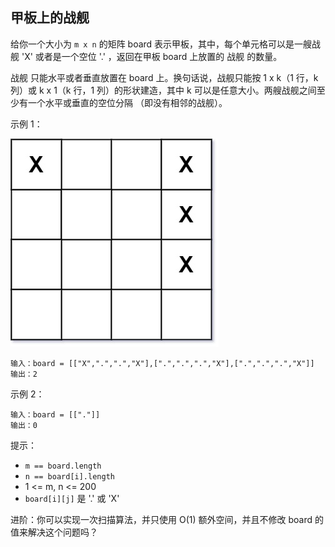 ## 甲板上的战舰

给你一个大小为 `m x n` 的矩阵 board 表示甲板，其中，每个单元格可以是一艘战舰 'X' 或者是一个空位 '.' ，返回在甲板 board 上放置的 战舰 的数量。

战舰 只能水平或者垂直放置在 board 上。换句话说，战舰只能按 1 x k（1 行，k 列）或 k x 1（k 行，1 列）的形状建造，其中 k 可以是任意大小。两艘战舰之间至少有一个水平或垂直的空位分隔 （即没有相邻的战舰）。

示例 1：

![](../images/419.battleships-in-a-board.png)
```
输入：board = [["X",".",".","X"],[".",".",".","X"],[".",".",".","X"]]
输出：2
```

示例 2：

```
输入：board = [["."]]
输出：0
```

提示：

* `m == board.length`
* `n == board[i].length`
* 1 <= m, n <= 200
* `board[i][j]` 是 '.' 或 'X'


进阶：你可以实现一次扫描算法，并只使用 O(1) 额外空间，并且不修改 board 的值来解决这个问题吗？